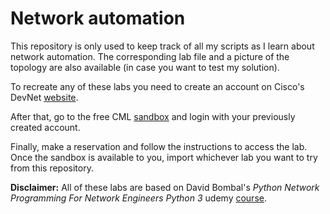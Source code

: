 # Network automation

This repository is only used to keep track of all my scripts as I learn about network automation. The corresponding lab file and a picture of the topology are also available (in case you want to test my solution).  

To recreate any of these labs you need to create an account on Cisco's DevNet [website](https://developer.cisco.com/site/sandbox/).  

After that, go to the free CML [sandbox](http://bit.ly/freecml) and login with your previously created account.

Finally, make a reservation and follow the instructions to access the lab. Once the sandbox is available to you, import whichever lab you want to try from this repository.

**Disclaimer:** All of these labs are based on David Bombal's *Python Network Programming For Network Engineers Python 3* udemy [course](https://www.udemy.com/course/python-network-programming-for-network-engineers-python-3/).